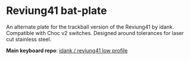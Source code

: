 # Reviung41 bat-plate

An alternate plate for the trackball version of the Reviung41 by idank. Compatible with Choc v2 switches. Designed around tolerances for laser cut stainless steel.

**Main keyboard repo**: [idank / reviung41 low profile](https://github.com/idank/keyboards/tree/main/reviung/reviung41%20low%20profile)